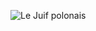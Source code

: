 ![Le Juif polonais](https://upload.wikimedia.org/wikipedia/commons/thumb/a/a6/Eva_Le_Gallienne_%28mnwp.275003%2C_cropped_restoration%29.jpg/350px-Eva_Le_Gallienne_%28mnwp.275003%2C_cropped_restoration%29.jpg)